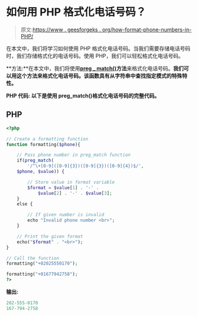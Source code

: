 # 如何用 PHP 格式化电话号码？

> 原文:[https://www . geesforgeks . org/how-format-phone-numbers-in-PHP/](https://www.geeksforgeeks.org/how-to-format-phone-numbers-in-php/)

在本文中，我们将学习如何使用 PHP 格式化电话号码。当我们需要存储电话号码时，我们存储格式化的电话号码。使用 PHP，我们可以轻松格式化电话号码。

**方法:**在本文中，我们将使用[**preg _ match()**](https://www.geeksforgeeks.org/php-preg_match-function/)**方法**来格式化电话号码。**我们可以用这个方法来格式化电话号码。该函数具有从字符串中查找指定模式的特殊特性。**

****PHP 代码:** 以下是使用 **preg_match()格式化电话号码的完整代码。****

## **PHP**

```php
<?php

// Create a formatting function
function formatting($phone){

    // Pass phone number in preg_match function
    if(preg_match(
        '/^\+[0-9]([0-9]{3})([0-9]{3})([0-9]{4})$/', 
    $phone, $value)) {

        // Store value in format variable
        $format = $value[1] . '-' . 
            $value[2] . '-' . $value[3];
    }
    else {

        // If given number is invalid
        echo "Invalid phone number <br>";
    }

    // Print the given format
    echo("$format" . "<br>");
}

// Call the function
formatting("+02025550170");

formatting("+01677942758");
?>
```

**输出:**

```php
202-555-0170
167-794-2758
```